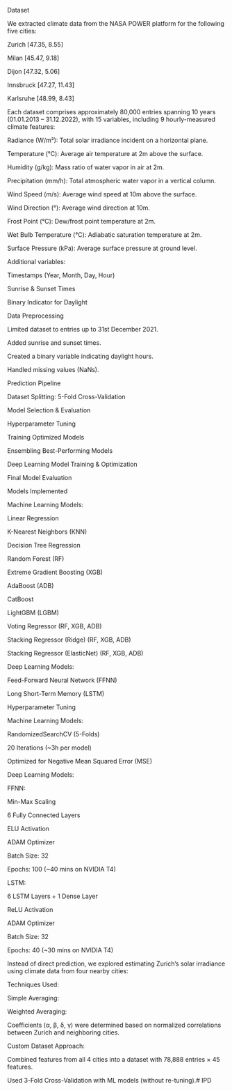 Dataset

We extracted climate data from the NASA POWER platform for the following five cities:

Zurich [47.35, 8.55]

Milan [45.47, 9.18]

Dijon [47.32, 5.06]

Innsbruck [47.27, 11.43]

Karlsruhe [48.99, 8.43]

Each dataset comprises approximately 80,000 entries spanning 10 years (01.01.2013 – 31.12.2022), with 15 variables, including 9 hourly-measured climate features:

Radiance (W/m²): Total solar irradiance incident on a horizontal plane.

Temperature (°C): Average air temperature at 2m above the surface.

Humidity (g/kg): Mass ratio of water vapor in air at 2m.

Precipitation (mm/h): Total atmospheric water vapor in a vertical column.

Wind Speed (m/s): Average wind speed at 10m above the surface.

Wind Direction (°): Average wind direction at 10m.

Frost Point (°C): Dew/frost point temperature at 2m.

Wet Bulb Temperature (°C): Adiabatic saturation temperature at 2m.

Surface Pressure (kPa): Average surface pressure at ground level.

Additional variables:

Timestamps (Year, Month, Day, Hour)

Sunrise & Sunset Times

Binary Indicator for Daylight










Data Preprocessing

Limited dataset to entries up to 31st December 2021.

Added sunrise and sunset times.

Created a binary variable indicating daylight hours.

Handled missing values (NaNs).

Prediction Pipeline

Dataset Splitting: 5-Fold Cross-Validation

Model Selection & Evaluation

Hyperparameter Tuning

Training Optimized Models

Ensembling Best-Performing Models

Deep Learning Model Training & Optimization

Final Model Evaluation

Models Implemented

Machine Learning Models:

Linear Regression

K-Nearest Neighbors (KNN)

Decision Tree Regression

Random Forest (RF)

Extreme Gradient Boosting (XGB)

AdaBoost (ADB)

CatBoost

LightGBM (LGBM)

Voting Regressor (RF, XGB, ADB)

Stacking Regressor (Ridge) (RF, XGB, ADB)

Stacking Regressor (ElasticNet) (RF, XGB, ADB)

Deep Learning Models:

Feed-Forward Neural Network (FFNN)

Long Short-Term Memory (LSTM)

Hyperparameter Tuning

Machine Learning Models:

RandomizedSearchCV (5-Folds)

20 Iterations (~3h per model)

Optimized for Negative Mean Squared Error (MSE)

Deep Learning Models:

FFNN:

Min-Max Scaling

6 Fully Connected Layers

ELU Activation

ADAM Optimizer

Batch Size: 32

Epochs: 100 (~40 mins on NVIDIA T4)

LSTM:

6 LSTM Layers + 1 Dense Layer

ReLU Activation

ADAM Optimizer

Batch Size: 32

Epochs: 40 (~30 mins on NVIDIA T4)








Instead of direct prediction, we explored estimating Zurich’s solar irradiance using climate data from four nearby cities:

Techniques Used:

Simple Averaging:


Weighted Averaging:


Coefficients (α, β, δ, γ) were determined based on normalized correlations between Zurich and neighboring cities.

Custom Dataset Approach:

Combined features from all 4 cities into a dataset with 78,888 entries × 45 features.

Used 3-Fold Cross-Validation with ML models (without re-tuning).# IPD
